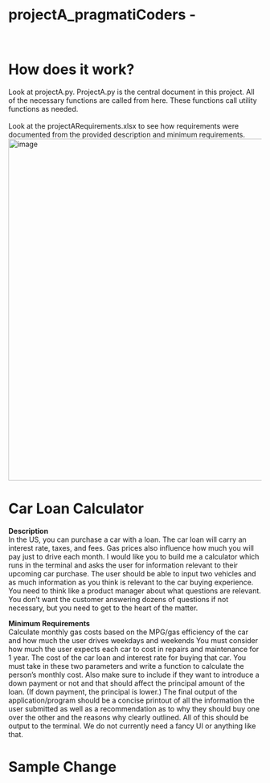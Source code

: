 # projectA_pragmatiCoders - 
<br>

# How does it work?
Look at projectA.py. ProjectA.py is the central document in this project. All of the necessary functions are called from here. These functions call utility functions as needed. 
<br>
<br>
Look at the projectARequirements.xlsx to see how requirements were documented from the provided description and minimum requirements.
<br>
<img width="680" alt="image" src="https://github.com/eugeniosp3/projectA_pragmatiCoders/assets/64187887/133c372c-4020-4c21-b35f-7e9c33053ba1">


# Car Loan Calculator

**Description**
<br>In the US, you can purchase a car with a loan. The car loan will carry an interest rate, taxes, and fees.
Gas prices also influence how much you will pay just to drive each month.
I would like you to build me a calculator which runs in the terminal and asks the user for information relevant to their
upcoming car purchase.
The user should be able to input two vehicles and as much information as you think is relevant to the car buying experience.
You need to think like a product manager about what questions are relevant.
You don’t want the customer answering dozens of questions if not necessary, but you need to get to the heart of the matter.

**Minimum Requirements**
<br>Calculate monthly gas costs based on the MPG/gas efficiency of the car and how much the user drives weekdays and weekends
You must consider how much the user expects each car to cost in repairs and maintenance for 1 year.
The cost of the car loan and interest rate for buying that car. You must take in these two parameters and write a function
to calculate the person’s monthly cost.
Also make sure to include if they want to introduce a down payment or not and that should affect the principal amount of the loan.
(If down payment, the principal is lower.)
The final output of the application/program should be a concise printout of all the information the user submitted as well as a
recommendation as to why they
should buy one over the other and the reasons why clearly outlined.
All of this should be output to the terminal. We do not currently need a fancy UI or anything like that.

# Sample Change
